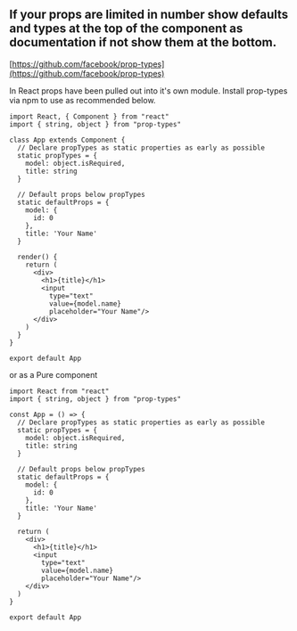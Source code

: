 ## If your props are limited in number show defaults and types at the top of the component as documentation if not show them at the bottom.

[https://github.com/facebook/prop-types](https://github.com/facebook/prop-types)


In React props have been pulled out into it's own module. Install prop-types via npm to use as recommended below.

```
import React, { Component } from "react"
import { string, object } from "prop-types"

class App extends Component {
  // Declare propTypes as static properties as early as possible
  static propTypes = {
    model: object.isRequired,
    title: string
  }

  // Default props below propTypes
  static defaultProps = {
    model: {
      id: 0
    },
    title: 'Your Name'
  }

  render() {
    return (
      <div>
        <h1>{title}</h1>
        <input
          type="text"
          value={model.name}
          placeholder="Your Name"/>
      </div>
    )
  }
}

export default App
```

or as a Pure component

```
import React from "react"
import { string, object } from "prop-types"

const App = () => {
  // Declare propTypes as static properties as early as possible
  static propTypes = {
    model: object.isRequired,
    title: string
  }

  // Default props below propTypes
  static defaultProps = {
    model: {
      id: 0
    },
    title: 'Your Name'
  }

  return (
    <div>
      <h1>{title}</h1>
      <input
        type="text"
        value={model.name}
        placeholder="Your Name"/>
    </div>
  )
}

export default App
```
